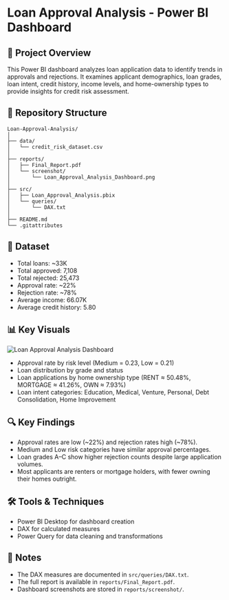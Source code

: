 # Loan Approval Analysis - Power BI Dashboard

## 📌 Project Overview
This Power BI dashboard analyzes loan application data to identify trends in approvals and rejections. It examines applicant demographics, loan grades, loan intent, credit history, income levels, and home-ownership types to provide insights for credit risk assessment.

## 📂 Repository Structure
```
Loan-Approval-Analysis/
│
├── data/
│   └── credit_risk_dataset.csv
│
├── reports/
│   ├── Final_Report.pdf
│   └── screenshot/
│       └── Loan_Approval_Analysis_Dashboard.png
│
├── src/
│   ├── Loan_Approval_Analysis.pbix
│   └── queries/
│       └── DAX.txt
│
├── README.md
└── .gitattributes
```

## 🧾 Dataset
- Total loans: ~33K  
- Total approved: 7,108  
- Total rejected: 25,473  
- Approval rate: ~22%  
- Rejection rate: ~78%  
- Average income: 66.07K  
- Average credit history: 5.80  

## 📊 Key Visuals
![Loan Approval Analysis Dashboard](reports/dashboard_screenshots/Loan_Approval_Analysis_Dashboard.png)

- Approval rate by risk level (Medium = 0.23, Low = 0.21)  
- Loan distribution by grade and status  
- Loan applications by home ownership type (RENT ≈ 50.48%, MORTGAGE ≈ 41.26%, OWN ≈ 7.93%)  
- Loan intent categories: Education, Medical, Venture, Personal, Debt Consolidation, Home Improvement  

## 🔍 Key Findings
- Approval rates are low (~22%) and rejection rates high (~78%).  
- Medium and Low risk categories have similar approval percentages.  
- Loan grades A–C show higher rejection counts despite large application volumes.  
- Most applicants are renters or mortgage holders, with fewer owning their homes outright.  

## 🛠 Tools & Techniques
- Power BI Desktop for dashboard creation  
- DAX for calculated measures  
- Power Query for data cleaning and transformations  

## 📌 Notes
- The DAX measures are documented in `src/queries/DAX.txt`.  
- The full report is available in `reports/Final_Report.pdf`.  
- Dashboard screenshots are stored in `reports/screenshot/`.  
